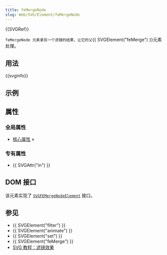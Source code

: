 ```yaml
---
title: feMergeNode
slug: Web/SVG/Element/feMergeNode
---
```


{{SVGRef}}

`feMergeNode 元素拿另一个滤镜的结果，让它的父`{{ SVGElement("feMerge") }}元素处理。

## 用法

{{svginfo}}

## 示例

## 属性

### 全局属性

- [核心属性](/zh-CN/SVG/Attribute#Core) »

### 专有属性

- {{ SVGAttr("in") }}

## DOM 接口

该元素实现了 [`SVGFEMergeNodeElement`](/zh-CN/DOM/SVGFEMergeNodeElement) 接口。

## 参见

- {{ SVGElement("filter") }}
- {{ SVGElement("animate") }}
- {{ SVGElement("set") }}
- {{ SVGElement("feMerge") }}
- [SVG 教程：滤镜效果](/zh-CN/SVG/Tutorial/Filter_effects)
